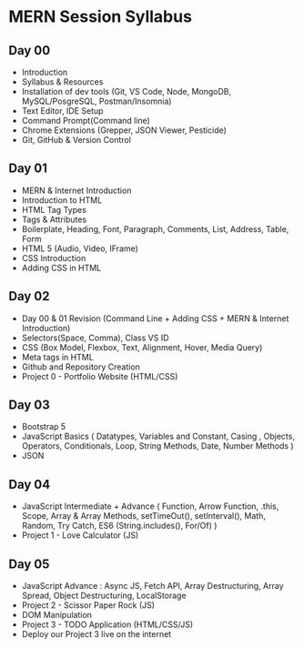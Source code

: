 # MERN Session Syllabus

## Day 00

- Introduction
- Syllabus & Resources
- Installation of dev tools (Git, VS Code, Node, MongoDB, MySQL/PosgreSQL, Postman/Insomnia)
- Text Editor, IDE Setup
- Command Prompt(Command line)
- Chrome Extensions (Grepper, JSON Viewer, Pesticide)
- Git, GitHub & Version Control

## Day 01

- MERN & Internet Introduction
- Introduction to HTML
- HTML Tag Types
- Tags & Attributes
- Boilerplate, Heading, Font, Paragraph, Comments, List, Address, Table, Form
- HTML 5 (Audio, Video, IFrame)
- CSS Introduction
- Adding CSS in HTML

## Day 02

- Day 00 & 01 Revision (Command Line + Adding CSS + MERN & Internet Introduction)
- Selectors(Space, Comma), Class VS ID
- CSS (Box Model, Flexbox, Text, Alignment, Hover, Media Query)
- Meta tags in HTML
- Github and Repository Creation
- Project 0 - Portfolio Website (HTML/CSS)

## Day 03

- Bootstrap 5
- JavaScript Basics ( Datatypes, Variables and Constant, Casing , Objects, Operators, Conditionals, Loop, String Methods, Date, Number Methods )
- JSON

## Day 04

- JavaScript Intermediate + Advance ( Function, Arrow Function, .this, Scope, Array & Array Methods, setTimeOut(), setInterval(), Math, Random, Try Catch, ES6 (String.includes(), For/Of) )
- Project 1 - Love Calculator (JS)

## Day 05

- JavaScript Advance : Async JS, Fetch API, Array Destructuring, Array Spread, Object Destructuring, LocalStorage
- Project 2 - Scissor Paper Rock (JS)
- DOM Manipulation
- Project 3 - TODO Application (HTML/CSS/JS)
- Deploy our Project 3 live on the internet